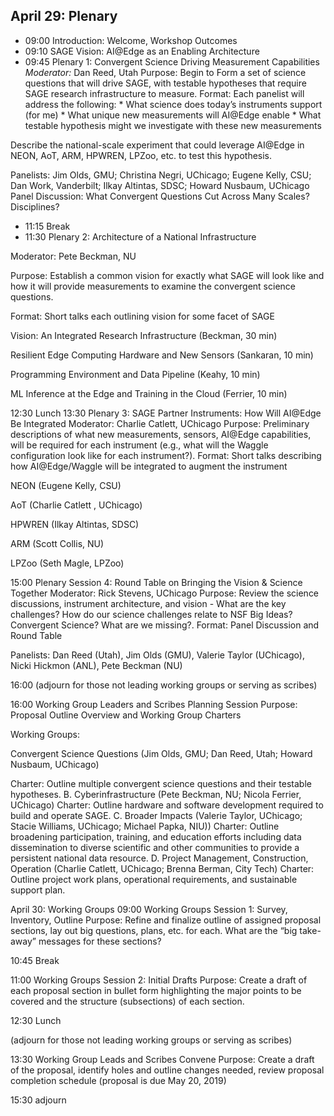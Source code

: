 ## April 29:  Plenary 
* 09:00 Introduction: Welcome, Workshop Outcomes
* 09:10 SAGE Vision: AI@Edge as an Enabling Architecture
* 09:45 Plenary 1: Convergent Science Driving Measurement Capabilities
*Moderator:* Dan Reed, Utah
Purpose: Begin to Form a set of science questions that will drive SAGE, with testable hypotheses that require SAGE research infrastructure to measure.
Format: Each panelist will address the following:
		* What science does today’s instruments support (for me)
		* What unique new measurements will AI@Edge enable
		* What testable hypothesis might we investigate with these new measurements


Describe the national-scale experiment that could leverage AI@Edge in NEON, AoT, ARM, HPWREN, LPZoo, etc. to test this hypothesis.

Panelists: Jim Olds, GMU; Christina Negri, UChicago; Eugene Kelly, CSU; Dan Work, Vanderbilt; Ilkay Altintas, SDSC; Howard Nusbaum, UChicago
Panel Discussion:
What Convergent Questions Cut Across Many Scales? Disciplines?

* 11:15 Break
* 11:30  Plenary 2: Architecture of a National Infrastructure

Moderator:
 Pete Beckman, NU


Purpose:
 Establish a common vision for exactly what SAGE will look like and how it will provide measurements to examine the convergent science questions.


Format:
 Short talks each outlining vision for some facet of SAGE



Vision:
 An Integrated Research Infrastructure (Beckman, 30 min)


Resilient
 Edge Computing Hardware and New Sensors (Sankaran, 10 min)


Programming
 Environment and Data Pipeline (Keahy, 10 min)


ML
 Inference at the Edge and Training in the Cloud (Ferrier, 10 min)


12:30
Lunch
13:30 Plenary 3: SAGE Partner
 Instruments: How Will AI@Edge Be Integrated
Moderator: Charlie Catlett, UChicago
Purpose: Preliminary descriptions
 of what new measurements, sensors, AI@Edge capabilities, will be required for each instrument (e.g., what will the Waggle configuration look like for each instrument?).
Format: Short talks describing how
 AI@Edge/Waggle will be integrated to augment the instrument

NEON
 (Eugene Kelly, CSU) 


AoT
 (Charlie Catlett , UChicago)


HPWREN
 (Ilkay Altintas, SDSC)


ARM
 (Scott Collis, NU)


LPZoo
 (Seth Magle, LPZoo)


15:00 Plenary Session 4: Round
 Table on Bringing the Vision & Science Together
Moderator: Rick Stevens, UChicago
Purpose: Review the science discussions,
 instrument architecture, and vision - What are the key challenges?  How do our science challenges relate to NSF Big Ideas? Convergent Science? What are we missing?.
Format: Panel Discussion and Round
 Table

Panelists:  Dan Reed (Utah), Jim
 Olds (GMU), Valerie Taylor (UChicago), Nicki Hickmon (ANL), Pete Beckman (NU)

16:00
 (adjourn for those not
 leading working groups or serving as scribes)

16:00 Working Group Leaders
 and Scribes Planning Session
Purpose: Proposal Outline Overview
 and Working Group Charters

Working Groups:


Convergent Science Questions (Jim Olds, GMU; Dan Reed,
 Utah; Howard Nusbaum, UChicago)

Charter: Outline multiple convergent science questions
 and their testable hypotheses.
B.
 Cyberinfrastructure (Pete Beckman, NU; Nicola Ferrier, UChicago)
Charter: Outline hardware and software development required
 to build and operate SAGE.
C.
 Broader Impacts (Valerie Taylor, UChicago; Stacie Williams, UChicago; Michael Papka, NIU))
Charter: Outline broadening participation, training,
 and education efforts including data dissemination to diverse scientific and other communities to provide a persistent national data resource.
D.
 Project Management, Construction, Operation (Charlie Catlett, UChicago; Brenna Berman, City Tech)
Charter: Outline project work plans, operational requirements,
 and sustainable support plan.




April
 30: Working Groups
09:00  Working Groups Session
 1: Survey, Inventory, Outline
Purpose: Refine and finalize outline
 of assigned proposal sections, lay out big questions, plans, etc. for each.  What are the “big take-away” messages for these sections?

10:45
Break

11:00 Working Groups Session
 2: Initial Drafts
Purpose: Create a draft of each
 proposal section in bullet form highlighting the major points to be covered and the structure (subsections) of each section.

12:30
Lunch

(adjourn
 for those not
 leading working groups or serving as scribes)

13:30 Working Group Leads and
 Scribes Convene
Purpose: Create a draft of the proposal,
 identify holes and outline changes needed, review proposal completion schedule (proposal is due May 20, 2019)

15:30
 adjourn 
